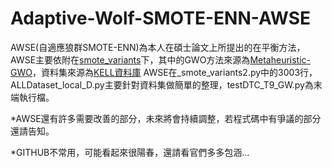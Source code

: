 # Adaptive-Wolf-SMOTE-ENN-AWSE

AWSE(自適應狼群SMOTE-ENN)為本人在碩士論文上所提出的在平衡方法，AWSE主要依附在[smote_variants](https://github.com/analyticalmindsltd/smote_variants "link")下，其中的GWO方法來源為[Metaheuristic-GWO](https://github.com/Valdecy/Metaheuristic-Grey_Wolf_Optimizer "link")，資料集來源為[KELL資料庫](https://sci2s.ugr.es/keel/datasets.php "link")
AWSE在_smote_variants2.py中的3003行，ALLDataset_local_D.py主要針對資料集做簡單的整理，testDTC_T9_GW.py為末端執行檔。

*AWSE還有許多需要改善的部分，未來將會持續調整，若程式碼中有爭議的部分還請告知。

*GITHUB不常用，可能看起來很陽春，還請看官們多多包涵...
